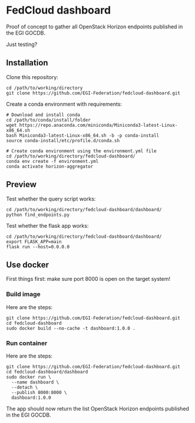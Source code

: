 # FedCloud dashboard

Proof of concept to gather all OpenStack Horizon endpoints published in the EGI GOCDB.

Just testing?

## Installation

Clone this repository:
```shell
cd /path/to/working/directory
git clone https://github.com/EGI-Federation/fedcloud-dashboard.git
```

Create a conda environment with requirements:
```shell
# Download and install conda
cd /path/to/conda/install/folder
wget https://repo.anaconda.com/miniconda/Miniconda3-latest-Linux-x86_64.sh
bash Miniconda3-latest-Linux-x86_64.sh -b -p conda-install
source conda-install/etc/profile.d/conda.sh

# Create conda environment using the environment.yml file
cd /path/to/working/directory/fedcloud-dashboard/
conda env create -f environment.yml
conda activate horizon-aggregator
```

## Preview
Test whether the query script works:
```shell
cd /path/to/working/directory/fedcloud-dashboard/dashboard/
python find_endpoints.py
```

Test whether the flask app works:
```shell
cd /path/to/working/directory/fedcloud-dashboard/dashboard/
export FLASK_APP=main
flask run --host=0.0.0.0
```

## Use docker

First things first: make sure port 8000 is open on the target system!

### Build image

Here are the steps:
```shell
git clone https://github.com/EGI-Federation/fedcloud-dashboard.git
cd fedcloud-dashboard
sudo docker build --no-cache -t dashboard:1.0.0 .
```

### Run container

Here are the steps:
```shell
git clone https://github.com/EGI-Federation/fedcloud-dashboard.git
cd fedcloud-dashboard/dashboard
sudo docker run \
  --name dashboard \
  --detach \
  --publish 8000:8000 \
  dashboard:1.0.0
```

The app should now return the list OpenStack Horizon endpoints published in the EGI GOCDB.
